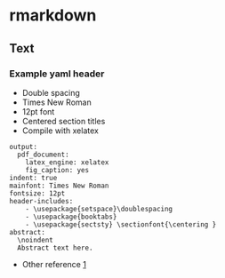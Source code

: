 # rmarkdown

## Text

### Example yaml header

* Double spacing
* Times New Roman
* 12pt font
* Centered section titles
* Compile with xelatex

```
output:
  pdf_document:
    latex_engine: xelatex
    fig_caption: yes
indent: true
mainfont: Times New Roman
fontsize: 12pt
header-includes:
    - \usepackage{setspace}\doublespacing
    - \usepackage{booktabs}
    - \usepackage{sectsty} \sectionfont{\centering }
abstract:
  \noindent
  Abstract text here.
```

* Other reference [1](https://svmiller.com/blog/2016/02/svm-r-markdown-manuscript/)